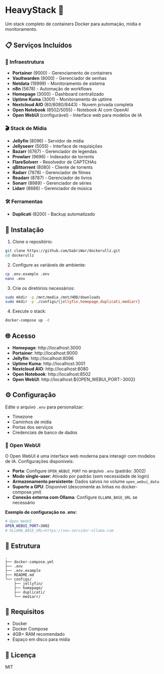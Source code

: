 # HeavyStack 🚀

Um stack completo de containers Docker para automação, mídia e monitoramento.

## 📋 Serviços Incluídos

### 🔧 Infraestrutura
- **Portainer** (9000) - Gerenciamento de containers
- **Vaultwarden** (8000) - Gerenciador de senhas
- **Netdata** (19999) - Monitoramento de sistema
- **n8n** (5678) - Automação de workflows
- **Homepage** (3000) - Dashboard centralizado
- **Uptime Kuma** (3001) - Monitoramento de uptime
- **Nextcloud AIO** (80/8080/8443) - Nuvem privada completa
- **Open Notebook** (8502/5055) - Notebook AI com OpenAI
- **Open WebUI** (configurável) - Interface web para modelos de IA

### 🎬 Stack de Mídia
- **Jellyfin** (8096) - Servidor de mídia
- **Jellyseerr** (5055) - Interface de requisições
- **Bazarr** (6767) - Gerenciador de legendas
- **Prowlarr** (9696) - Indexador de torrents
- **FlareSolverr** - Resolvedor de CAPTCHAs
- **qBittorrent** (8080) - Cliente de torrents
- **Radarr** (7878) - Gerenciador de filmes
- **Readarr** (8787) - Gerenciador de livros
- **Sonarr** (8989) - Gerenciador de séries
- **Lidarr** (8686) - Gerenciador de música

### 🛠️ Ferramentas
- **Duplicati** (8200) - Backup automatizado

## 🚀 Instalação

1. Clone o repositório:
```bash
git clone https://github.com/GabriWar/dockerullz.git
cd dockerullz
```

2. Configure as variáveis de ambiente:
```bash
cp .env.example .env
nano .env
```

3. Crie os diretórios necessários:
```bash
sudo mkdir -p /mnt/media /mnt/HDD/downloads
sudo mkdir -p ./configs/{jellyfin,homepage,duplicati,mediarr}
```

4. Execute o stack:
```bash
docker-compose up -d
```

## 🌐 Acesso

- **Homepage**: http://localhost:3000
- **Portainer**: http://localhost:9000
- **Jellyfin**: http://localhost:8096
- **Uptime Kuma**: http://localhost:3001
- **Nextcloud AIO**: http://localhost:8080
- **Open Notebook**: http://localhost:8502
- **Open WebUI**: http://localhost:${OPEN_WEBUI_PORT:-3002}

## ⚙️ Configuração

Edite o arquivo `.env` para personalizar:
- Timezone
- Caminhos de mídia
- Portas dos serviços
- Credenciais de banco de dados

### 🤖 Open WebUI

O Open WebUI é uma interface web moderna para interagir com modelos de IA. Configurações disponíveis:

- **Porta**: Configure `OPEN_WEBUI_PORT` no arquivo `.env` (padrão: 3002)
- **Modo single-user**: Ativado por padrão (sem necessidade de login)
- **Armazenamento persistente**: Dados salvos no volume `open_webui_data`
- **Suporte a GPU**: Disponível (descomente as linhas no docker-compose.yml)
- **Conexão externa com Ollama**: Configure `OLLAMA_BASE_URL` se necessário

**Exemplo de configuração no .env:**
```bash
# Open WebUI
OPEN_WEBUI_PORT=3002
# OLLAMA_BASE_URL=https://seu-servidor-ollama.com
```

## 📁 Estrutura

```
.
├── docker-compose.yml
├── .env
├── .env.example
├── README.md
└── configs/
    ├── jellyfin/
    ├── homepage/
    ├── duplicati/
    └── mediarr/
```

## 🔧 Requisitos

- Docker
- Docker Compose
- 4GB+ RAM recomendado
- Espaço em disco para mídia

## 📝 Licença

MIT